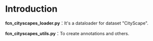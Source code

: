 # Introduction

**fcn_cityscapes_loader.py**：It's a dataloader for dataset "CityScape".

**fcn_cityscapes_utils.py**：To create annotations and others.
